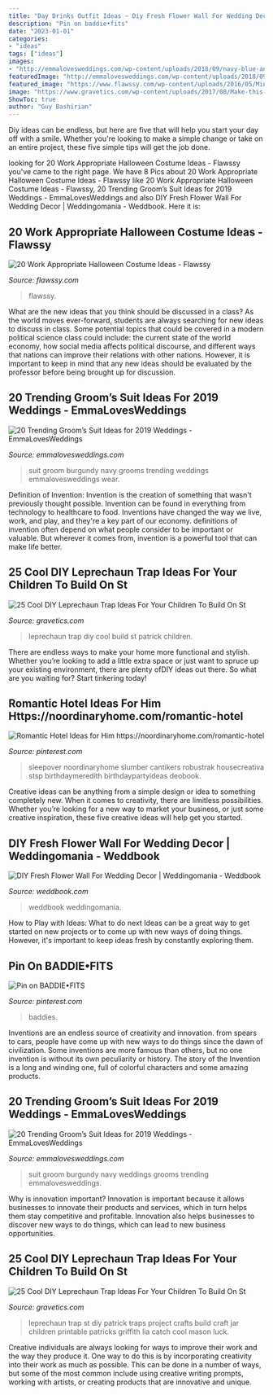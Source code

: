 ```yaml
---
title: "Day Drinks Outfit Ideas ~ Diy Fresh Flower Wall For Wedding Decor"
description: "Pin on baddie•fits"
date: "2023-01-01"
categories:
- "ideas"
tags: ["ideas"]
images:
- "http://emmalovesweddings.com/wp-content/uploads/2018/09/navy-blue-and-burgundy-groom-wedding-suit-ideas.jpg"
featuredImage: "http://emmalovesweddings.com/wp-content/uploads/2018/09/navy-blue-and-burgundy-groom-wedding-suit-ideas.jpg"
featured_image: "https://www.flawssy.com/wp-content/uploads/2016/05/Minion-costume.jpg"
image: "https://www.gravetics.com/wp-content/uploads/2017/08/Make-this-adorable-Leprechaun-trap-with-your-kids..jpg"
ShowToc: true
author: "Guy Bashirian"
---
```



Diy ideas can be endless, but here are five that will help you start your day off with a smile. Whether you're looking to make a simple change or take on an entire project, these five simple tips will get the job done.

	

		
looking for 20 Work Appropriate Halloween Costume Ideas - Flawssy you've came to the right page. We have 8 Pics about 20 Work Appropriate Halloween Costume Ideas - Flawssy like 20 Work Appropriate Halloween Costume Ideas - Flawssy, 20 Trending Groom’s Suit Ideas for 2019 Weddings - EmmaLovesWeddings and also DIY Fresh Flower Wall For Wedding Decor | Weddingomania - Weddbook. Here it is:
		
    
## 20 Work Appropriate Halloween Costume Ideas - Flawssy

<img loading=lazy src="https://www.flawssy.com/wp-content/uploads/2016/05/Minion-costume.jpg" onerror="this.onerror=null;this.src='https://tse4.mm.bing.net/th?id=OIP.SfxLbWHd7z1KNbFIqTTUHAHaKG&amp;pid=15.1';" alt="20 Work Appropriate Halloween Costume Ideas - Flawssy">

_Source: flawssy.com_

>flawssy. 

	

What are the new ideas that you think should be discussed in a class?
As the world moves ever-forward, students are always searching for new ideas to discuss in class. Some potential topics that could be covered in a modern political science class could include: the current state of the world economy, how social media affects political discourse, and different ways that nations can improve their relations with other nations. However, it is important to keep in mind that any new ideas should be evaluated by the professor before being brought up for discussion.

    
## 20 Trending Groom’s Suit Ideas For 2019 Weddings - EmmaLovesWeddings

<img loading=lazy src="http://emmalovesweddings.com/wp-content/uploads/2018/09/unique-groom-wedding-suit-with-navy-and-burgundy.jpg" onerror="this.onerror=null;this.src='https://tse4.mm.bing.net/th?id=OIP.fMcJigd-CUn-wt9zgNpxNAHaLF&amp;pid=15.1';" alt="20 Trending Groom’s Suit Ideas for 2019 Weddings - EmmaLovesWeddings">

_Source: emmalovesweddings.com_

>suit groom burgundy navy grooms trending weddings emmalovesweddings wear. 

	

Definition of Invention:
Invention is the creation of something that wasn't previously thought possible. Invention can be found in everything from technology to healthcare to food. Inventions have changed the way we live, work, and play, and they're a key part of our economy. definitions of invention often depend on what people consider to be important or valuable. But wherever it comes from, invention is a powerful tool that can make life better.

    
## 25 Cool DIY Leprechaun Trap Ideas For Your Children To Build On St

<img loading=lazy src="https://www.gravetics.com/wp-content/uploads/2017/08/Cool-DIY-Leprechaun-Trap-Ideas.jpg" onerror="this.onerror=null;this.src='https://tse1.mm.bing.net/th?id=OIP.qnJlA0Ut1-3iTaTM4vKmKgAAAA&amp;pid=15.1';" alt="25 Cool DIY Leprechaun Trap Ideas For Your Children To Build On St">

_Source: gravetics.com_

>leprechaun trap diy cool build st patrick children. 

	

There are endless ways to make your home more functional and stylish. Whether you’re looking to add a little extra space or just want to spruce up your existing environment, there are plenty ofDIY ideas out there. So what are you waiting for? Start tinkering today!

    
## Romantic Hotel Ideas For Him Https://noordinaryhome.com/romantic-hotel

<img loading=lazy src="https://i.pinimg.com/736x/92/24/d6/9224d613a764d01f606a4c3407afbfe5.jpg" onerror="this.onerror=null;this.src='https://tse4.mm.bing.net/th?id=OIP.0JOgcq0Ix1fxCzTQoWfxkAHaJ3&amp;pid=15.1';" alt="Romantic Hotel Ideas for Him https://noordinaryhome.com/romantic-hotel">

_Source: pinterest.com_

>sleepover noordinaryhome slumber cantikers robustrak housecreativa stsp birthdaymeredith birthdaypartyideas deobook. 

	

Creative ideas can be anything from a simple design or idea to something completely new. When it comes to creativity, there are limitless possibilities. Whether you’re looking for a new way to market your business, or just some creative inspiration, these five creative ideas will help get you started.

    
## DIY Fresh Flower Wall For Wedding Decor | Weddingomania - Weddbook

<img loading=lazy src="http://s3.weddbook.com/t1/2/0/7/2076343/diy-fresh-flower-wall-for-wedding-decor-weddingomania.jpg" onerror="this.onerror=null;this.src='https://tse2.mm.bing.net/th?id=OIP.74PSBTb1ksd7zj8ncX25YAHaKI&amp;pid=15.1';" alt="DIY Fresh Flower Wall For Wedding Decor | Weddingomania - Weddbook">

_Source: weddbook.com_

>weddbook weddingomania. 

	

How to Play with Ideas: What to do next
Ideas can be a great way to get started on new projects or to come up with new ways of doing things. However, it's important to keep ideas fresh by constantly exploring them.

    
## Pin On BADDIE•FITS

<img loading=lazy src="https://i.pinimg.com/736x/30/4f/0f/304f0f9f5cd0d1f24b131e3b298ced1f.jpg" onerror="this.onerror=null;this.src='https://tse4.mm.bing.net/th?id=OIP.69vU--h4bjLLN9DVB1nWrQHaNL&amp;pid=15.1';" alt="Pin on BADDIE•FITS">

_Source: pinterest.com_

>baddies. 

	

Inventions are an endless source of creativity and innovation. from spears to cars, people have come up with new ways to do things since the dawn of civilization. Some inventions are more famous than others, but no one invention is without its own peculiarity or history. The story of the Invention is a long and winding one, full of colorful characters and some amazing products.

    
## 20 Trending Groom’s Suit Ideas For 2019 Weddings - EmmaLovesWeddings

<img loading=lazy src="http://emmalovesweddings.com/wp-content/uploads/2018/09/navy-blue-and-burgundy-groom-wedding-suit-ideas.jpg" onerror="this.onerror=null;this.src='https://tse3.mm.bing.net/th?id=OIP.5CIJ_xLi5B39_EmI1jrilgHaLH&amp;pid=15.1';" alt="20 Trending Groom’s Suit Ideas for 2019 Weddings - EmmaLovesWeddings">

_Source: emmalovesweddings.com_

>suit groom burgundy navy weddings grooms trending emmalovesweddings. 

	

Why is innovation important?
Innovation is important because it allows businesses to innovate their products and services, which in turn helps them stay competitive and profitable. Innovation also helps businesses to discover new ways to do things, which can lead to new business opportunities.

    
## 25 Cool DIY Leprechaun Trap Ideas For Your Children To Build On St

<img loading=lazy src="https://www.gravetics.com/wp-content/uploads/2017/08/Make-this-adorable-Leprechaun-trap-with-your-kids..jpg" onerror="this.onerror=null;this.src='https://tse1.mm.bing.net/th?id=OIP.aNZ-aT6oUx_Q1zlH-t3cjAHaLE&amp;pid=15.1';" alt="25 Cool DIY Leprechaun Trap Ideas For Your Children To Build On St">

_Source: gravetics.com_

>leprechaun trap st diy patrick traps project crafts build craft jar children printable patricks griffith lia catch cool mason luck. 

	

Creative individuals are always looking for ways to improve their work and the way they produce it. One way to do this is by incorporating creativity into their work as much as possible. This can be done in a number of ways, but some of the most common include using creative writing prompts, working with artists, or creating products that are innovative and unique.

